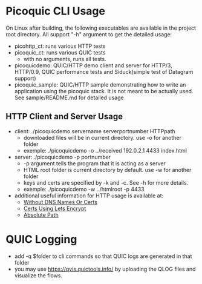 # Picoquic CLI Usage
On Linux after building, the following executables are available in the project root directory. All support "-h" argument to get the detailed usage:

* picohttp_ct: runs various HTTP tests
* picoquic_ct: runs various QUIC tests
	* with no arguments, runs all tests.
* picoquicdemo: QUIC/HTTP demo client and server for HTTP/3, HTTP/0.9, QUIC performance tests and Siduck(simple test of Datagram support)
* picoquic_sample: QUIC/HTTP sample demonstrating how to write an application using the picoquic stack. It is not meant to be actually used. See sample/README.md for detailed usage

## HTTP Client and Server Usage
* client: ./picoquicdemo servername serverportnumber HTTPpath
  * downloaded files will be in current directory. use -o for another folder 
  * exemple: ./picoquicdemo -o ../received 192.0.2.1 4433 index.html
* server: ./picoquicdemo -p portnumber
  * -p argument tells the program that it is acting as a server
  * HTML root folder is current directory by default. use -w for another folder
  * keys and certs are specified by -k and -c. See -h for more details.
  * exemple: ./picoquicdemo -w ../htmlroot -p 4433
* additional useful information for HTTP usage is available at:
  * [Without DNS Names Or Certs](https://github.com/private-octopus/picoquic/wiki/Testing-without-DNS-names-or-Certificates)
  * [Certs Using Lets Encrypt](https://github.com/private-octopus/picoquic/wiki/Import-key-and-cert-on-server-from-Let's-encrypt)
  * [Absolute Path](https://github.com/private-octopus/picoquic/wiki/Running-picoquicdemo-with-absolute-path)

# QUIC Logging
* add -q $folder to cli commands so that QUIC logs are generated in that folder 
* you may use https://qvis.quictools.info/ by uploading the QLOG files and visualize the flows.

